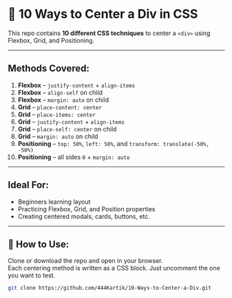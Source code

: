 # 🎯 10 Ways to Center a Div in CSS

This repo contains **10 different CSS techniques** to center a `<div>` using Flexbox, Grid, and Positioning.

---

## Methods Covered:

1. **Flexbox** – `justify-content` + `align-items`
2. **Flexbox** – `align-self` on child
3. **Flexbox** – `margin: auto` on child
4. **Grid** – `place-content: center`
5. **Grid** – `place-items: center`
6. **Grid** – `justify-content` + `align-items`
7. **Grid** – `place-self: center` on child
8. **Grid** – `margin: auto` on child
9. **Positioning** – `top: 50%`, `left: 50%`, and `transform: translate(-50%, -50%)`
10. **Positioning** – all sides `0` + `margin: auto`

---

## Ideal For:

- Beginners learning layout
- Practicing Flexbox, Grid, and Position properties
- Creating centered modals, cards, buttons, etc.

---

## 📂 How to Use:

Clone or download the repo and open in your browser.  
Each centering method is written as a CSS block. Just uncomment the one you want to test.

```bash
git clone https://github.com/444Kartik/10-Ways-to-Center-a-Div.git

